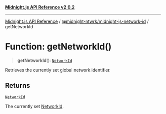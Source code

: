 [**Midnight.js API Reference v2.0.2**](../../../README.md)

***

[Midnight.js API Reference](../../../packages.md) / [@midnight-ntwrk/midnight-js-network-id](../README.md) / getNetworkId

# Function: getNetworkId()

> **getNetworkId**(): [`NetworkId`](../enumerations/NetworkId.md)

Retrieves the currently set global network identifier.

## Returns

[`NetworkId`](../enumerations/NetworkId.md)

The currently set [NetworkId](../enumerations/NetworkId.md).

